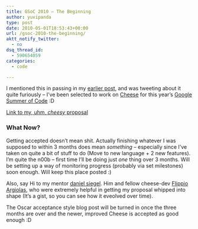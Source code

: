 ```yaml
---
title: GSoC 2010 – The Beginning
author: yuvipanda
type: post
date: 2010-05-01T18:53:43+00:00
url: /gsoc-2010-the-beginning/
aktt_notify_twitter:
  - no
dsq_thread_id:
  - 590654059
categories:
  - code

---
```

I mentioned this in passing in my [earlier post][1], and was tweeting about it quite furiously &#8211; I&#8217;ve been selected to work on [Cheese][1] for this year&#8217;s [Google Summer of Code][2] :D 

[Link to my, uhm, _cheesy_ proposal][3]

### What Now?

Getting accepted doesn&#8217;t mean shit. Actually finishing whatever I was supposed to within 3 months does mean _something_ &#8211; especially since I&#8217;ve taken on quite a bit of stuff to do (Move to new language + 2 new features). I&#8217;m quite the n00b &#8211; first time I&#8217;ll be doing just _one_ thing over 3 months. Will be setting up a way of monitoring progress (probably via set milestones) soon enough. Will keep this place posted :)

Also, say Hi to my mentor [daniel siegel][4]. Him and fellow cheese-dev [Flippio Argiolas][5], who were extremely helpful in getting my proposal whipped into shape (It&#8217;s a gist, so you can see how it eveolved over time). 

The Oscar acceptance style blog post will be turned in once the three months are over and the newer, improved Cheese is accepted as good enough :D

 [1]: http://yuvi.in/blog/hacking-more.html
 [2]: http://socghop.appspot.com/gsoc/program/list_projects/google/gsoc2010
 [3]: http://gist.github.com/356202
 [4]: http://home.cs.tum.edu/~siegel/
 [5]: http://blogs.gnome.org/fargiolas/